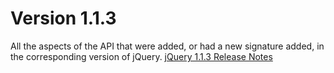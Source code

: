 # Version 1.1.3
All the aspects of the API that were added, or had a new signature added, in the corresponding version of jQuery.
				<a href="https://blog.jquery.com/2007/07/01/jquery-113-800-faster-still-20kb/">jQuery 1.1.3 Release Notes</a>
			
